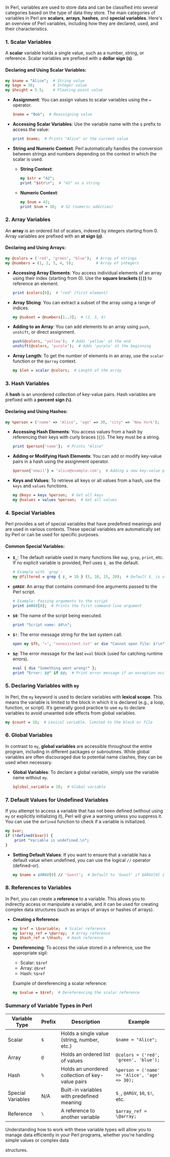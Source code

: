 In Perl, variables are used to store data and can be classified into several categories based on the type of data they store. The main categories of variables in Perl are **scalars**, **arrays**, **hashes**, and **special variables**. Here's an overview of Perl variables, including how they are declared, used, and their characteristics.

### 1. **Scalar Variables**
A **scalar** variable holds a single value, such as a number, string, or reference. Scalar variables are prefixed with a **dollar sign (`$`)**.

#### Declaring and Using Scalar Variables:
```perl
my $name = "Alice";  # String value
my $age = 30;        # Integer value
my $height = 5.5;    # Floating point value
```

- **Assignment**: You can assign values to scalar variables using the `=` operator.
  ```perl
  $name = "Bob";  # Reassigning value
  ```

- **Accessing Scalar Variables**: Use the variable name with the `$` prefix to access the value:
  ```perl
  print $name;  # Prints "Alice" or the current value
  ```

- **String and Numeric Context**: Perl automatically handles the conversion between strings and numbers depending on the context in which the scalar is used.
  - **String Context**: 
    ```perl
    my $str = "42";
    print "$str\n";  # "42" as a string
    ```

  - **Numeric Context**:
    ```perl
    my $num = 42;
    print $num + 10;  # 52 (numeric addition)
    ```

### 2. **Array Variables**
An **array** is an ordered list of scalars, indexed by integers starting from 0. Array variables are prefixed with an **at sign (`@`)**.

#### Declaring and Using Arrays:
```perl
my @colors = ('red', 'green', 'blue');  # Array of strings
my @numbers = (1, 2, 3, 4, 5);          # Array of integers
```

- **Accessing Array Elements**: You access individual elements of an array using their index (starting from 0). Use the **square brackets (`[]`)** to reference an element.
  ```perl
  print $colors[0];  # "red" (first element)
  ```

- **Array Slicing**: You can extract a subset of the array using a range of indices.
  ```perl
  my @subset = @numbers[1..3];  # (2, 3, 4)
  ```

- **Adding to an Array**: You can add elements to an array using `push`, `unshift`, or direct assignment.
  ```perl
  push(@colors, 'yellow');  # Adds 'yellow' at the end
  unshift(@colors, 'purple');  # Adds 'purple' at the beginning
  ```

- **Array Length**: To get the number of elements in an array, use the `scalar` function or the `@array` context.
  ```perl
  my $len = scalar @colors;  # Length of the array
  ```

### 3. **Hash Variables**
A **hash** is an unordered collection of key-value pairs. Hash variables are prefixed with a **percent sign (`%`)**.

#### Declaring and Using Hashes:
```perl
my %person = ('name' => 'Alice', 'age' => 30, 'city' => 'New York');
```

- **Accessing Hash Elements**: You access values from a hash by referencing their keys with curly braces (`{}`). The key must be a string.
  ```perl
  print $person{'name'};  # Prints "Alice"
  ```

- **Adding or Modifying Hash Elements**: You can add or modify key-value pairs in a hash using the assignment operator.
  ```perl
  $person{'email'} = 'alice@example.com';  # Adding a new key-value pair
  ```

- **Keys and Values**: To retrieve all keys or all values from a hash, use the `keys` and `values` functions.
  ```perl
  my @keys = keys %person;  # Get all keys
  my @values = values %person;  # Get all values
  ```

### 4. **Special Variables**
Perl provides a set of special variables that have predefined meanings and are used in various contexts. These special variables are automatically set by Perl or can be used for specific purposes.

#### Common Special Variables:

- **`$_`**: The default variable used in many functions like `map`, `grep`, `print`, etc. If no explicit variable is provided, Perl uses `$_` as the default.
  ```perl
  # Example with `grep`:
  my @filtered = grep { $_ > 10 } (5, 10, 15, 20);  # Default $_ is used
  ```

- **`@ARGV`**: An array that contains command-line arguments passed to the Perl script.
  ```perl
  # Example: Passing arguments to the script
  print $ARGV[0];  # Prints the first command-line argument
  ```

- **`$0`**: The name of the script being executed.
  ```perl
  print "Script name: $0\n";
  ```

- **`$!`**: The error message string for the last system call.
  ```perl
  open my $fh, '<', 'nonexistent.txt' or die "Cannot open file: $!\n";
  ```

- **`$@`**: The error message for the last `eval` block (used for catching runtime errors).
  ```perl
  eval { die "Something went wrong!" };
  print "Error: $@" if $@;  # Print error message if an exception occurred
  ```

### 5. **Declaring Variables with `my`**
In Perl, the `my` keyword is used to declare variables with **lexical scope**. This means the variable is limited to the block in which it is declared (e.g., a loop, function, or script). It’s generally good practice to use `my` to declare variables to avoid unwanted side effects from global variables.

```perl
my $count = 10;  # Lexical variable, limited to the block or file
```

### 6. **Global Variables**
In contrast to `my`, **global variables** are accessible throughout the entire program, including in different packages or subroutines. While global variables are often discouraged due to potential name clashes, they can be used when necessary.

- **Global Variables**: To declare a global variable, simply use the variable name without `my`.
  ```perl
  $global_variable = 10;  # Global variable
  ```

### 7. **Default Values for Undefined Variables**
If you attempt to access a variable that has not been defined (without using `my` or explicitly initializing it), Perl will give a warning unless you suppress it. You can use the `defined` function to check if a variable is initialized.

```perl
my $var;
if (!defined($var)) {
    print "Variable is undefined.\n";
}
```

- **Setting Default Values**: If you want to ensure that a variable has a default value when undefined, you can use the logical `//` operator (defined-or).
  ```perl
  my $name = $ARGV[0] // 'Guest';  # Default to 'Guest' if $ARGV[0] is undefined
  ```

### 8. **References to Variables**
In Perl, you can create a **reference** to a variable. This allows you to indirectly access or manipulate a variable, and it can be used for creating complex data structures (such as arrays of arrays or hashes of arrays).

- **Creating a Reference**:
  ```perl
  my $ref = \$variable;  # Scalar reference
  my $array_ref = \@array;  # Array reference
  my $hash_ref = \%hash;  # Hash reference
  ```

- **Dereferencing**:
  To access the value stored in a reference, use the appropriate sigil:
  - Scalar: `$$ref`
  - Array: `@$ref`
  - Hash: `%$ref`

  Example of dereferencing a scalar reference:
  ```perl
  my $value = $$ref;  # Dereferencing the scalar reference
  ```

### Summary of Variable Types in Perl

| **Variable Type**   | **Prefix** | **Description**                               | **Example**                                |
|---------------------|------------|-----------------------------------------------|--------------------------------------------|
| Scalar              | `$`        | Holds a single value (string, number, etc.)   | `$name = "Alice";`                         |
| Array               | `@`        | Holds an ordered list of values               | `@colors = ('red', 'green', 'blue');`      |
| Hash                | `%`        | Holds an unordered collection of key-value pairs | `%person = ('name' => 'Alice', 'age' => 30);` |
| Special Variables   | N/A        | Built-in variables with predefined meaning    | `$_`, `@ARGV`, `$0`, `$!`, etc.            |
| Reference           | `\`        | A reference to another variable               | `$array_ref = \@array;`                    |

Understanding how to work with these variable types will allow you to manage data efficiently in your Perl programs, whether you're handling simple values or complex data

 structures.
